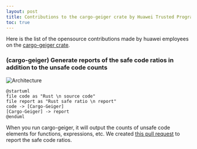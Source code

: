 ```yaml
---
layout: post
title: Contributions to the cargo-geiger crate by Huawei Trusted Programming 
toc: true
---
```


Here is the list of the opensource contributions made by huawei employees on the [cargo-geiger crate](https://github.com/rust-secure-code/cargo-geiger).

### (cargo-geiger) Generate reports of the safe code ratios in addition to the unsafe code counts

![Architecture]({{site.plantuml}}/articles/cargo-geiger.md&idx=0)
```
@startuml
file code as "Rust \n source code"
file report as "Rust safe ratio \n report"
code -> [Cargo-Geiger]
[Cargo-Geiger] -> report
@enduml
```

When you run cargo-geiger, it will output the counts of unsafe code elements for functions, expressions, etc. We created [this pull request](https://github.com/rust-secure-code/cargo-geiger/pull/167) to report the safe code ratios.
